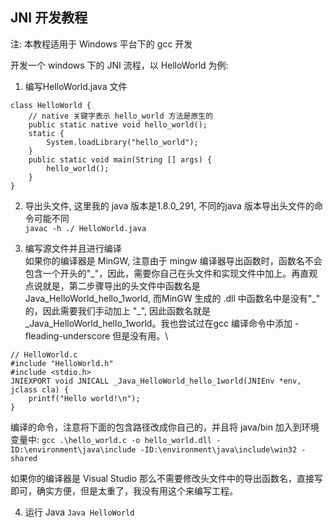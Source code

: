 ## JNI 开发教程

注: 本教程适用于 Windows 平台下的 gcc 开发

开发一个 windows 下的 JNI 流程，以 HelloWorld 为例:

1. 编写HelloWorld.java 文件
```
class HelloWorld {
    // native 关键字表示 hello_world 方法是原生的
    public static native void hello_world();
    static {
        System.loadLibrary("hello_world");
    }
    public static void main(String [] args) {
        hello_world();
    }
}
```

2. 导出头文件, 这里我的 java 版本是1.8.0_291, 不同的java 版本导出头文件的命令可能不同\
`javac -h ./ HelloWorld.java`

3. 编写源文件并且进行编译\
如果你的编译器是 MinGW, 注意由于 mingw 编译器导出函数时，函数名不会包含一个开头的"\_"，因此，需要你自己在头文件和实现文件中加上。再直观点说就是，第二步骤导出的头文件中函数名是 Java_HelloWorld_hello_1world, 而MinGW 生成的 .dll 中函数名中是没有"\_" 的，因此需要我们手动加上 "\_", 因此函数名就是 _Java_HelloWorld_hello_1world。我也尝试过在gcc 编译命令中添加 -fleading-underscore 但是没有用。\
```
// HelloWorld.c
#include "HelloWorld.h"
#include <stdio.h>
JNIEXPORT void JNICALL _Java_HelloWorld_hello_1world(JNIEnv *env, jclass cla) {
    printf("Hello world!\n");
}
```
编译的命令，注意将下面的包含路径改成你自己的，并且将 java/bin 加入到环境变量中:
`gcc .\hello_world.c -o hello_world.dll -ID:\environment\java\include -ID:\environment\java\include\win32 -shared`

如果你的编译器是 Visual Studio 那么不需要修改头文件中的导出函数名，直接写即可，确实方便，但是太重了，我没有用这个来编写工程。

4. 运行 Java
`Java HelloWorld`
